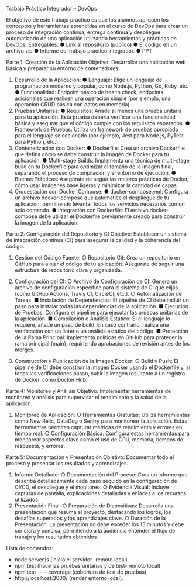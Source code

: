 Trabajo Práctico Integrador – DevOps

El objetivo de este trabajo práctico es que los alumnos apliquen los conceptos y
herramientas aprendidas en el curso de DevOps para crear un proceso de integración
continua, entrega continua y despliegue automatizado de una aplicación utilizando
herramientas y prácticas de DevOps.
Entregables:
    ● Link al repositorio (público)
    ● El código en un archivo zip
    ● Informe del trabajo práctico integrador.
    ● PPT

Parte 1: Creación de la Aplicación
Objetivo: Desarrollar una aplicación web básica y preparar su entorno de contenedores.
1. Desarrollo de la Aplicación:
● Lenguaje: Elige un lenguaje de programación moderno y popular, como
Node.js, Python, Go, Ruby, etc.
● Funcionalidad: Endpoint básico de health check, endpoints adicionales que
realicen una operación simple (por ejemplo, una operación CRUD básica con
datos en memoria).
2. Pruebas Unitarias:
● Requisitos: Añade al menos una prueba unitaria para tu aplicación. Esta
prueba debería verificar una funcionalidad básica y asegurar que el código
cumple con los requisitos esperados.
● Framework de Pruebas: Utiliza un framework de pruebas apropiado para el
lenguaje seleccionado (por ejemplo, Jest para Node.js, PyTest para Python,
etc.).
3. Contenerización con Docker:
● Dockerfile: Crea un archivo Dockerfile que defina cómo se debe construir la
imagen de Docker para tu aplicación.
● Multi-stage Builds: Implementa una técnica de multi-stage build en tu
Dockerfile para optimizar el tamaño de la imagen final, separando el proceso
de compilación y el entorno de ejecución.
● Buenas Prácticas: Asegúrate de seguir las mejores prácticas de Docker,
cómo usar imágenes base ligeras y minimizar la cantidad de capas.
4. Orquestación con Docker Compose:
● docker-compose.yml: Configura un archivo docker-compose que
automatice el despliegue de tu aplicación, permitiendo levantar todos los
servicios necesarios con un solo comando.
● Integración con Dockerfile: El archivo docker-compose debe utilizar el
Dockerfile previamente creado para construir la imagen de la aplicación.


Parte 2: Configuración del Repositorio y CI
Objetivo: Establecer un sistema de integración continua (CI) para asegurar la calidad y la
coherencia del código.
1. Gestión del Código Fuente:
○ Repositorio Git: Crea un repositorio en GitHub para alojar el código de tu
aplicación. Asegúrate de seguir una estructura de repositorio clara y
organizada.
2. Configuración del CI:
○ Archivo de Configuración de CI: Genera un archivo de configuración
específico para el sistema de CI que elijas (como GitHub Actions, Travis CI,
CircleCI, etc.).
○ Automatización de Tareas:
■ Instalación de Dependencias: El pipeline de CI debe incluir un paso
para instalar todas las dependencias de la aplicación.
■ Ejecución de Pruebas: Configura el pipeline para ejecutar las
pruebas unitarias de la aplicación.
■ Compilación o Análisis Estático: Si el lenguaje lo requiere, añade
un paso de build. En caso contrario, realiza una verificación con un
linter o un análisis estático del código.
■ Protección de la Rama Principal: Implementa políticas en GitHub
para proteger la rama principal (main), requiriendo aprobaciones de
revisión antes de los merges.


3. Construcción y Publicación de la Imagen Docker:
○ Build y Push: El pipeline de CI debe construir la imagen Docker usando el
Dockerfile y, si todas las verificaciones pasan, subir la imagen resultante a un
registro de Docker, como Docker Hub.


Parte 4: Monitoreo y Análisis
Objetivo: Implementar herramientas de monitoreo y análisis para supervisar el rendimiento
y la salud de la aplicación.
1. Monitoreo de Aplicación:
○ Herramientas Gratuitas: Utiliza herramientas como New Relic, DataDog o
Sentry para monitorear la aplicación. Estas herramientas permiten capturar
métricas de rendimiento y errores en tiempo real.
○ Configuración Básica: Configura estas herramientas para monitorear
aspectos clave como el uso de CPU, memoria, tiempos de respuesta, y
errores.


Parte 5: Documentación y Presentación
Objetivo: Documentar todo el proceso y presentar los resultados y aprendizajes.
1. Informe Detallado:
○ Documentación del Proceso: Crea un informe que describa detalladamente
cada paso seguido en la configuración de CI/CD, el despliegue y el
monitoreo.
○ Evidencia Visual: Incluye capturas de pantalla, explicaciones detalladas y
enlaces a los recursos utilizados.
2. Presentación Final:
○ Preparación de Diapositivas: Desarrolla una presentación que resuma el
proyecto, destacando los logros, los desafíos superados y los aprendizajes
clave.
○ Duración de la Presentación: La presentación no debe exceder los 15
minutos y debe ser clara y concisa, permitiendo a la audiencia entender el
flujo de trabajo y los resultados obtenidos.



Lista de comandos: 
- node server.js (inicio el servidor- remoto local). 
- npm test (hace las pruebas unitarias y de test- remoto local).
- npm test -- --coverage (cobertura de test de pruebas).
- http://localhost:3000/ (render entorno local).
